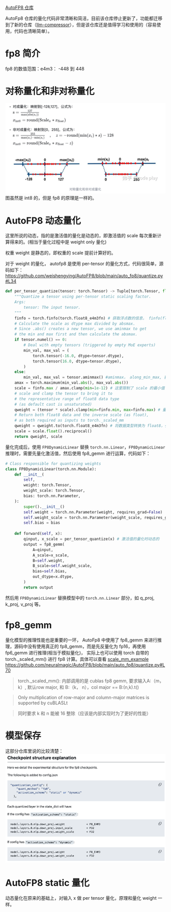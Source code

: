 [AutoFP8 仓库](https://github.com/neuralmagic/AutoFP8)

AutoFp8 仓库的量化代码非常清晰和简洁，目前该仓库停止更新了，功能都迁移到了新的仓库（[llm-compressor](https://github.com/vllm-project/llm-compressor)），但是该仓库还是值得学习和使用的（容易使用，代码也清晰简单）。

# fp8 简介
fp8 的数值范围：e4m3： -448 到 448

# 对称量化和非对称量化
![Alt text](image.png)
图虽然是 int8 的，但是 fp8 的原理是一样的。

# AutoFP8 动态量化
这里所说的动态，指的是激活值的量化是动态的，即激活值的 scale 每次重新计算得来的。(相当于量化过程中是 weight only 量化)

权重 weight 是静态的，即权重的 scale 提前计算好的。

对于 weight 的量化， autofp8 是使用 per-tensor 的量化方式，代码很简单，源码如下：
https://github.com/weishengying/AutoFP8/blob/main/auto_fp8/quantize.py#L34
```python
def per_tensor_quantize(tensor: torch.Tensor) -> Tuple[torch.Tensor, float]:
    """Quantize a tensor using per-tensor static scaling factor.
    Args:
        tensor: The input tensor.
    """
    finfo = torch.finfo(torch.float8_e4m3fn) # 获取浮点数的信息， finfo(float_info)
    # Calculate the scale as dtype max divided by absmax.
    # Since .abs() creates a new tensor, we use aminmax to get
    # the min and max first and then calculate the absmax.
    if tensor.numel() == 0:
        # Deal with empty tensors (triggered by empty MoE experts)
        min_val, max_val = (
            torch.tensor(-16.0, dtype=tensor.dtype),
            torch.tensor(16.0, dtype=tensor.dtype),
        )
    else:
        min_val, max_val = tensor.aminmax() #aminmax， along_min_max, 获取 tensor 在某个维度上的最大最小值
    amax = torch.maximum(min_val.abs(), max_val.abs())
    scale = finfo.max / amax.clamp(min=1e-12) # 这里限制了 scale 的最小值
    # scale and clamp the tensor to bring it to
    # the representative range of float8 data type
    # (as default cast is unsaturated)
    qweight = (tensor * scale).clamp(min=finfo.min, max=finfo.max) # 量化参数
    # Return both float8 data and the inverse scale (as float),
    # as both required as inputs to torch._scaled_mm
    qweight = qweight.to(torch.float8_e4m3fn) # 将数据类型转换为 float8，引入了截断误差
    scale = scale.float().reciprocal()
    return qweight, scale

```

量化完成后，使用 `FP8DynamicLinear` 替换 `torch.nn.Linear`，`FP8DynamicLinear` 推理时，需要先量化激活值，然后使用 fp8_gemm 进行运算，代码如下：
```python
# Class responsible for quantizing weights
class FP8DynamicLinear(torch.nn.Module):
    def __init__(
        self,
        weight: torch.Tensor,
        weight_scale: torch.Tensor,
        bias: torch.nn.Parameter,
    ):
        super().__init__()
        self.weight = torch.nn.Parameter(weight, requires_grad=False)
        self.weight_scale = torch.nn.Parameter(weight_scale, requires_grad=False)
        self.bias = bias

    def forward(self, x):
        qinput, x_scale = per_tensor_quantize(x) # 激活值的量化时动态的
        output = fp8_gemm(
            A=qinput,
            A_scale=x_scale,
            B=self.weight,
            B_scale=self.weight_scale,
            bias=self.bias,
            out_dtype=x.dtype,
        )
        return output
```
然后用 `FP8DynamicLinear` 替换模型中的 `torch.nn.Linear` 部分，如 q_proj, k_proj, v_proj 等。

# fp8_gemm
量化模型的推理性能也是重要的一环， AutoFp8 中使用了 fp8_gemm 来进行推理，源码中没有使用真正的 fp8_gemm，而是先反量化为 fp16，再使用 fp6_gemm 进行推理(相当于模拟量化)， 实际上也可以使用 torch 自带的 torch._scaled_mm() 进行 fp8 计算。具体可以查看 [scale_mm_example](scale_mm_example.py)
https://github.com/neuralmagic/AutoFP8/blob/main/auto_fp8/quantize.py#L70

> torch._scaled_mm(): 内部调用的是 cublas fp8 gemm, 要求输入A:（m， k）, 默认row major, 和 B:（k， n），col major == B:(n,k).t()

> Only multiplication of row-major and column-major matrices is supported by cuBLASLt

> 同时要求 k 和 n 能被 16 整除（应该是内部实现时为了更好的性能）

# 模型保存
这部分仓库里说的比较清楚：
![Alt text](image-1.png)


# AutoFP8 static 量化
动态量化在原来的基础上，对输入 x 做 per tensor 量化，原理和量化 weight 一样。